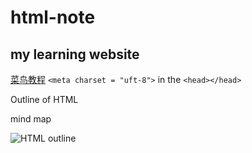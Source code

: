 # html-note 

## my learning **website**

[菜鸟教程](https://www.runoob.com/html/html-tutorial.html)
`<meta charset = "uft-8">` in the  `<head></head>`

Outline of HTML 

mind map

![HTML outline](https://www.runoob.com/wp-content/uploads/2013/06/02A7DD95-22B4-4FB9-B994-DDB5393F7F03.jpg)